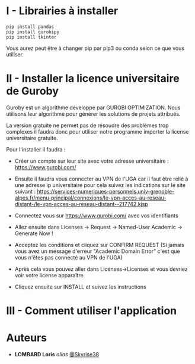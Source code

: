 
# __I -  Librairies à installer__

```
pip install pandas
pip install gurobipy
pip install tkinter
```
Vous aurez peut être à changer pip par pip3 ou conda selon ce que vous utiliser. 

# __II -  Installer la licence universitaire de Guroby__

Guroby est un algorithme développé par GUROBI OPTIMIZATION. Nous utilisons leur algorithme pour générer les solutions de projets attribués. 

La version gratuite ne permet pas de résoudre des problèmes trop complexes il faudra donc pour utiliser notre programme importer la license universitaire gratuite. 

Pour l'installer il faudra :

- Créer un compte sur leur site avec votre adresse universitaire : https://www.gurobi.com/

- Ensuite il faudra vous connecter au VPN de l'UGA car il faut être relié à une adresse ip universitaire pour cela suivez les indications sur le site suivant : https://services-numeriques-personnels.univ-grenoble-alpes.fr/menu-principal/connexions/le-vpn-acces-au-reseau-distant-/le-vpn-acces-au-reseau-distant--217742.kjsp

- Connectez vous sur https://www.gurobi.com/ avec vos identifiants 
- Allez ensuite dans Licenses -> Request -> Named-User Academic -> Generate Now !

- Acceptez les conditions et cliquez sur CONFIRM REQUEST (Si jamais vous avez un message d'erreur "Academic Domain Error" c'est que vous n'êtes pas connecté au VPN de l'UGA)

- Après cela vous pouvez aller dans Licenses->Licenses et vous devriez voir votre license apparaître. 

- Cliquez ensuite sur INSTALL et suivez les instructions 

# __III -  Comment utiliser l'application__
 

# Auteurs

* **LOMBARD Loris** _alias_ [@Skyrise38](https://github.com/Skyrise38)